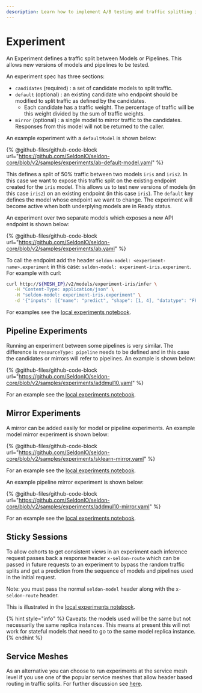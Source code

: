 ```yaml
---
description: Learn how to implement A/B testing and traffic splitting in Seldon Core 2 using Experiments. This comprehensive guide covers model and pipeline experiments, traffic weight distribution, mirror experiments, sticky sessions, and service mesh integration for ML model testing and deployment.
---
```


# Experiment

An Experiment defines a traffic split between Models or Pipelines. This allows new versions of models and pipelines to be tested.

An experiment spec has three sections:

* `candidates` (required) : a set of candidate models to split traffic.
* `default` (optional) : an existing candidate who endpoint should be modified to split traffic as defined by the candidates.
  * Each candidate has a traffic weight. The percentage of traffic will be this weight divided by the sum of traffic weights.
* `mirror` (optional) : a single model to mirror traffic to the candidates. Responses from this model
will not be returned to the caller.

An example experiment with a `defaultModel` is shown below:

{% @github-files/github-code-block url="https://github.com/SeldonIO/seldon-core/blob/v2/samples/experiments/ab-default-model.yaml" %}


This defines a split of 50% traffic between two models `iris` and `iris2`. In this case we want to
expose this traffic split on the existing endpoint created for the `iris` model. This allows us to
test new versions of models (in this case `iris2`) on an existing endpoint (in this case `iris`).
The `default` key defines the model whose endpoint we want to change. The experiment will become
active when both underplying models are in Ready status.

An experiment over two separate models which exposes a new API endpoint is shown below:

{% @github-files/github-code-block url="https://github.com/SeldonIO/seldon-core/blob/v2/samples/experiments/ab.yaml" %}

To call the endpoint add the header `seldon-model: <experiment-name>.experiment` in this case:
`seldon-model: experiment-iris.experiment`. For example with curl:

```bash
curl http://${MESH_IP}/v2/models/experiment-iris/infer \
   -H "Content-Type: application/json" \
   -H "seldon-model: experiment-iris.experiment" \
   -d '{"inputs": [{"name": "predict", "shape": [1, 4], "datatype": "FP32", "data": [[1, 2, 3, 4]]}]}'
```

For examples see the [local experiments notebook](../../examples/local-experiments.md).

## Pipeline Experiments

Running an experiment between some pipelines is very similar. The difference is `resourceType: pipeline`
needs to be defined and in this case the candidates or mirrors will refer to pipelines. An example is
shown below:

{% @github-files/github-code-block url="https://github.com/SeldonIO/seldon-core/blob/v2/samples/experiments/addmul10.yaml" %}


For an example see the [local experiments notebook](../../examples/local-experiments.md).

## Mirror Experiments

A mirror can be added easily for model or pipeline experiments. An example model mirror experiment is
shown below:

{% @github-files/github-code-block url="https://github.com/SeldonIO/seldon-core/blob/v2/samples/experiments/sklearn-mirror.yaml" %}

For an example see the [local experiments notebook](../../examples/local-experiments.md).

An example pipeline mirror experiment is shown below:

{% @github-files/github-code-block url="https://github.com/SeldonIO/seldon-core/blob/v2/samples/experiments/addmul10-mirror.yaml" %}

For an example see the [local experiments notebook](../../examples/local-experiments.md).


## Sticky Sessions

To allow cohorts to get consistent views in an experiment each inference request passes back
a response header `x-seldon-route` which can be passed in future requests to an experiment to
bypass the random traffic splits and get a prediction from the sequence of models and pipelines
used in the initial request.

Note: you must pass the normal `seldon-model` header along with the `x-seldon-route` header.

This is illustrated in the [local experiments notebook](../../examples/local-experiments.md).

{% hint style="info" %}
Caveats: the models used will be the same but not necessarily the same replica instances. This
means at present this will not work for stateful models that need to go to the same model replica instance.
{% endhint %}

## Service Meshes

As an alternative you can choose to run experiments at the service mesh level if you use one of
the popular service meshes that allow header based routing in traffic splits. For further discussion
see [here](../service-meshes.md).

